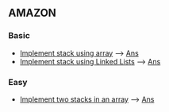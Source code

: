 ## AMAZON
### Basic
* [Implement stack using array](https://practice.geeksforgeeks.org/problems/implement-stack-using-array/1/?track=amazon-stacks&batchId=192#) --> [Ans](/stack/stack_arr.cpp)
* [Implement stack using Linked Lists](https://practice.geeksforgeeks.org/problems/implement-stack-using-linked-list/0/?track=amazon-stacks&batchId=192) --> [Ans](/stack/stack_ll.cpp)

### Easy
* [Implement two stacks in an array](https://practice.geeksforgeeks.org/problems/implement-two-stacks-in-an-array/0/?track=amazon-stacks&batchId=192) --> [Ans](/stack/two_stack_arr.cpp)
